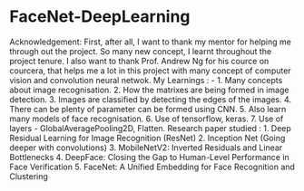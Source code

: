 # FaceNet-DeepLearning
Acknowledgement:
        First, after all, I want to thank my mentor for helping me through out the project. So many new concept, I learnt throughout the project tenure. I also want
        to thank Prof. Andrew Ng for his cource on courcera, that helps me a lot in this project with many concept of computer vision and convolution neural netwok.
My Learnings : - 
        1. Many concepts about image recognisation.
        2. How the matrixes are being formed in image detection.
        3. Images are classified by detecting the edges of the images.
        4. There can be plenty of parameter can be formed using CNN.
        5. Also learn many models of face recognisation.
        6. Use of tensorflow, keras.
        7. Use of layers - GlobalAveragePooling2D, Flatten.
Research paper studied :
        1. Deep Residual Learning for Image Recognition (ResNet)
        2. Inception Net (Going deeper with convolutions)
        3. MobileNetV2: Inverted Residuals and Linear Bottlenecks
        4. DeepFace: Closing the Gap to Human-Level Performance in Face Verification
        5. FaceNet: A Unified Embedding for Face Recognition and Clustering
        

